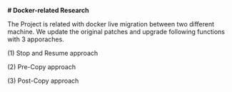 <b># Docker-related Research</b>

The Project is related with docker live migration between two different machine.
We update the original patches and upgrade following functions with 3 apporaches.

(1) Stop and Resume approach

(2) Pre-Copy approach

(3) Post-Copy approach

